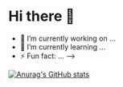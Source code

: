 # Hi there 👋
- 🔭 I’m currently working on ...
- 🌱 I’m currently learning ...
- ⚡ Fun fact: ...
-->

[![Anurag's GitHub stats](https://github-readme-stats.vercel.app/api?username=WASDGEEK)](https://github.com/anuraghazra/github-readme-stats)

